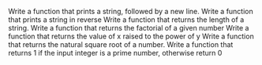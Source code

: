 Write a function that prints a string, followed by a new line.
Write a function that prints a string in reverse
Write a function that returns the length of a string.
Write a function that returns the factorial of a given number
Write a function that returns the value of x raised to the power of y
Write a function that returns the natural square root of a number.
Write a function that returns 1 if the input integer is a prime number, otherwise return 0
